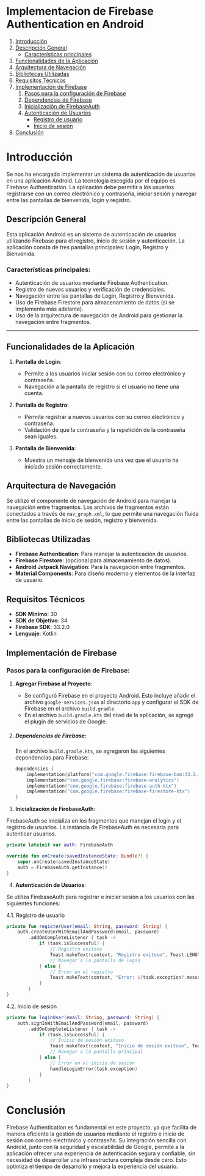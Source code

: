 # Implementacion de Firebase Authentication en Android

1. [Introducción](#introducción)
2. [Descripción General](#descripción-general)
   - [Características principales](#características-principales)
3. [Funcionalidades de la Aplicación](#funcionalidades-de-la-aplicación)
4. [Arquitectura de Navegación](#arquitectura-de-navegación)
5. [Bibliotecas Utilizadas](#bibliotecas-utilizadas)
6. [Requisitos Técnicos](#requisitos-técnicos)
7. [Implementación de Firebase](#implementación-de-firebase)
   1. [Pasos para la configuración de Firebase](#pasos-para-la-configuración-de-firebase)
   2. [Dependencias de Firebase](#dependencias-de-firebase)
   3. [Inicialización de FirebaseAuth](#inicialización-de-firebaseauth)
   4. [Autenticación de Usuarios](#autenticación-de-usuarios)
      - [Registro de usuario](#registro-de-usuario)
      - [Inicio de sesión](#inicio-de-sesión)
8. [Conclusión](#conclusión)

# Introducción

Se nos ha encargado implementar un sistema de autenticación de usuarios en una aplicación Android. La tecnología escogida por el equipo es Firebase Authentication. La aplicación debe permitir a los usuarios registrarse con un correo electrónico y contraseña, iniciar sesión y navegar entre las pantallas de bienvenida, login y registro.

## Descripción General

Esta aplicación Android es un sistema de autenticación de usuarios utilizando Firebase para el registro, inicio de sesión y autenticación. La aplicación consta de tres pantallas principales: Login, Registro y Bienvenida.

### Características principales:
- Autenticación de usuarios mediante Firebase Authentication.
- Registro de nuevos usuarios y verificación de credenciales.
- Navegación entre las pantallas de Login, Registro y Bienvenida.
- Uso de Firebase Firestore para almacenamiento de datos (si se implementa más adelante).
- Uso de la arquitectura de navegación de Android para gestionar la navegación entre fragmentos.

---

## Funcionalidades de la Aplicación

1. **Pantalla de Login**:
   - Permite a los usuarios iniciar sesión con su correo electrónico y contraseña.
   - Navegación a la pantalla de registro si el usuario no tiene una cuenta.

2. **Pantalla de Registro**:
   - Permite registrar a nuevos usuarios con su correo electrónico y contraseña.
   - Validación de que la contraseña y la repetición de la contraseña sean iguales.

3. **Pantalla de Bienvenida**:
   - Muestra un mensaje de bienvenida una vez que el usuario ha iniciado sesión correctamente.

## Arquitectura de Navegación

Se utilizó el componente de navegación de Android para manejar la navegación entre fragmentos. Los archivos de fragmentos están conectados a través de `nav_graph.xml`, lo que permite una navegación fluida entre las pantallas de inicio de sesión, registro y bienvenida.

## Bibliotecas Utilizadas

- **Firebase Authentication**: Para manejar la autenticación de usuarios.
- **Firebase Firestore**: (opcional para almacenamiento de datos).
- **Android Jetpack Navigation**: Para la navegación entre fragmentos.
- **Material Components**: Para diseño moderno y elementos de la interfaz de usuario.

## Requisitos Técnicos

- **SDK Mínimo**: 30
- **SDK de Objetivo**: 34
- **Firebase SDK**: 33.2.0
- **Lenguaje**: Kotlin



## Implementación de Firebase

### Pasos para la configuración de Firebase:

1. **Agregar Firebase al Proyecto**:
   - Se configuró Firebase en el proyecto Android. Esto incluye añadir el archivo `google-services.json` al directorio `app` y configurar el SDK de Firebase en el archivo `build.gradle`.
   - En el archivo `build.gradle.kts` del nivel de la aplicación, se agregó el plugin de servicios de Google.

2. ##### **Dependencias de Firebase**:
   En el archivo `build.gradle.kts`, se agregaron las siguientes dependencias para Firebase:
   ```kotlin
   dependencies {
       implementation(platform("com.google.firebase:firebase-bom:33.2.0"))
       implementation("com.google.firebase:firebase-analytics")
       implementation("com.google.firebase:firebase-auth-ktx")
       implementation("com.google.firebase:firebase-firestore-ktx")
   }
   ```
3. **Inicialización de FirebaseAuth**: 

FirebaseAuth se inicializa en los fragmentos que manejan el login y el registro de usuarios. La instancia de FirebaseAuth es necesaria para autenticar usuarios.

```kotlin
private lateinit var auth: FirebaseAuth

override fun onCreate(savedInstanceState: Bundle?) {
    super.onCreate(savedInstanceState)
    auth = FirebaseAuth.getInstance()
}
```
4. **Autenticación de Usuarios**: 

Se utiliza FirebaseAuth para registrar e iniciar sesión a los usuarios con las siguientes funciones:

4.1. Registro de usuario

```kotlin
private fun registerUser(email: String, password: String) {
    auth.createUserWithEmailAndPassword(email, password)
        .addOnCompleteListener { task ->
            if (task.isSuccessful) {
                // Registro exitoso
                Toast.makeText(context, "Registro exitoso", Toast.LENGTH_SHORT).show()
                // Navegar a la pantalla de login
            } else {
                // Error en el registro
                Toast.makeText(context, "Error: ${task.exception?.message}", Toast.LENGTH_SHORT).show()
            }
        }
}
```

4.2. Inicio de sesión

```kotlin
private fun loginUser(email: String, password: String) {
    auth.signInWithEmailAndPassword(email, password)
        .addOnCompleteListener { task ->
            if (task.isSuccessful) {
                // Inicio de sesión exitoso
                Toast.makeText(context, "Inicio de sesión exitoso", Toast.LENGTH_SHORT).show()
                // Navegar a la pantalla principal
            } else {
                // Error en el inicio de sesión
                handleLoginError(task.exception)
            }
        }
}
```
# Conclusión

Firebase Authentication es fundamental en este proyecto, ya que facilita de manera eficiente la gestión de usuarios mediante el registro e inicio de sesión con correo electrónico y contraseña. Su integración sencilla con Android, junto con la seguridad y escalabilidad de Google, permite a la aplicación ofrecer una experiencia de autenticación segura y confiable, sin necesidad de desarrollar una infraestructura compleja desde cero. Esto optimiza el tiempo de desarrollo y mejora la experiencia del usuario.
